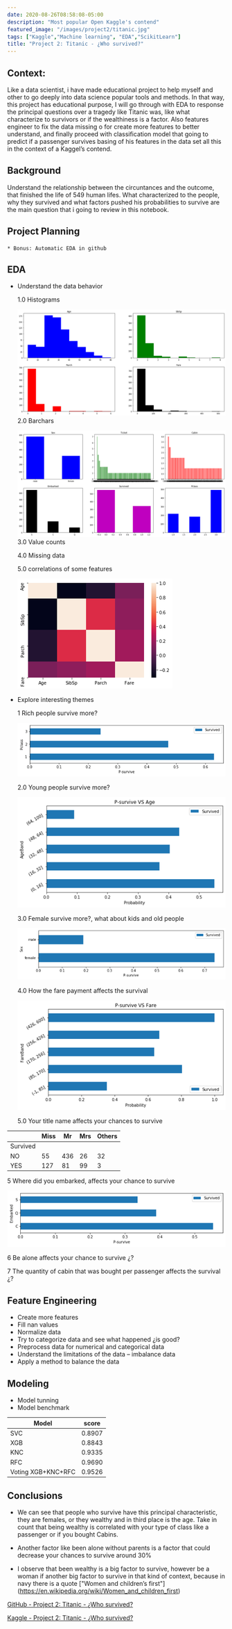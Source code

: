 ```yaml
---
date: 2020-08-26T08:58:08-05:00
description: "Most popular Open Kaggle's contend"
featured_image: "/images/project2/titanic.jpg"
tags: ["Kaggle","Machine learning", "EDA","ScikitLearn"]
title: "Project 2: Titanic - ¿Who survived?"
---
```


## Context:
Like a data scientist, i have made educational project to help myself and other to go deeply into data science popular tools and methods. In that way, this project has educational purpose, I will go through with EDA to response the principal questions over a tragedy like Titanic was, like what characterize to survivors or if the wealthiness is a factor. Also features engineer to fix the data missing o for create more features to better understand, and finally proceed with classification model that going to predict if a passenger survives basing of his features in the data set all this in the context of a Kaggel’s contend. 

## Background
Understand the relationship between the circuntances and the outcome, that finished the life of 549 human lifes. What characterized to the people, why they survived and what factors pushed his probabilities to survive are the main question that i going to review in this notebook.

## Project Planning
    * Bonus: Automatic EDA in github

## EDA

* Understand the data behavior <p>
  1.0 Histograms<p>
  ![](/images/project2/numerica_hist.png)
  2.0 Barchars <p>
  ![](/images/project2/char_catg.png)
  3.0 Value counts <p>
  4.0 Missing data<p>
  5.0 correlations of some features<p>
  ![](/images/project2/corr.png)
* Explore interesting themes <p>
  1 Rich people survive more?<p>
  ![](/images/project2/pcall_survive.png)

  2.0 Young people survive more? <p>
  ![](/images/project2/survive_age.png)

  3.0 Female survive more?, what about kids and old people<p>
  ![](/images/project2/survive_catg_data.png)

  4.0 How the fare payment affects the survival<p>
   ![](/images/project2/survive_fare.png)

  5.0 Your title name affects your chances to survive<p>

|           |  Miss |  Mr | Mrs  |Others|
|-----------|-------|-------|-------|-------|
|Survived |      |        |      |     |
|NO        |            55  |436  | 26     | 32|
|YES        |          127  | 81  | 99     | 3|

  5 Where did you embarked, affects your chance to survive<p>
  ![](/images/project2/embark_surv.png)

  6 Be alone affects your chance to survive ¿? <p>

  7 The quantity of cabin that was bought per passenger affects the survival   ¿?

## Feature Engineering
* Create more features
* Fill nan values
* Normalize data
* Try to categorize data and see what happened ¿is good?
* Preprocess data for numerical and categorical data
* Understand the limitations of the data – imbalance data
* Apply a method to balance the data


## Modeling
* Model tunning
* Model benchmark

| Model  | score  | 
|---|---|
| SVC  |    0.8907 |  
| XGB  | 0.8843 | 
| KNC  |   0.9335|
| RFC |    0.9690 |
| Voting XGB+KNC+RFC| 0.9526| 


## Conclusions
* We can see that people who survive have this principal characteristic, they are females, or they wealthy and in third place is the age. Take in count that being wealthy is correlated with your type of class like a passenger or if you bought Cabins.

* Another factor like been alone without parents is a factor that could decrease your chances to survive around 30%

* I observe that been wealthy is a big factor to survive, however be a woman if another big factor to survive in that kind of context, because in navy there is a quote ["Women and children’s first"]
(https://en.wikipedia.org/wiki/Women_and_children_first)

[GitHub - Project 2: Titanic - ¿Who survived?](https://github.com/DavidCastilloAlvarado/titanic_kaggle)

[Kaggle - Project 2: Titanic - ¿Who survived?](https://www.kaggle.com/scarecrow2020/titanic-study-by-david-castillo)

